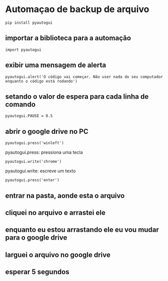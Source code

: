 # Automaçao de backup de arquivo
```
pip install pyautogui
```

## importar a biblioteca para a automação
```
import pyautogui
```

## exibir uma mensagem de alerta

```
pyautogui.alert('O código vai começar. Não user nada do seu computador enquanto o código está rodando')
```

## setando o valor de espera para cada linha de comando
```
pyautogui.PAUSE = 0.5
```

## abrir o google drive no PC

```
pyautogui.press('winleft')
```
pyautogui.press: pressiona uma tecla

```
pyautogui.write('chrome')
```
pyautogui.write: escreve um texto

```
pyautogui.press('enter')
```

## entrar na pasta, aonde esta o arquivo

## cliquei no arquivo e arrastei ele

## enquanto eu estou arrastando ele eu vou mudar para o google drive

## larguei o arquivo no google drive

## esperar 5 segundos
